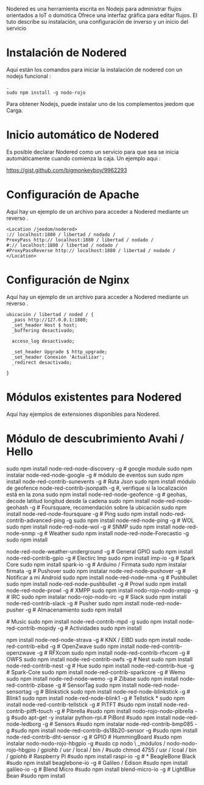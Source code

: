 Nodered es una herramienta escrita en Nodejs para administrar flujos orientados a IoT o
domótica Ofrece una interfaz gráfica para editar flujos. El
tuto describe su instalación, una configuración de  inverso y un
inicio del servicio

Instalación de Nodered 
=======================

Aquí están los comandos para iniciar la instalación de nodered con un nodejs
funcional :

    .
    sudo npm install -g nodo-rojo

Para obtener Nodejs, puede instalar uno de los complementos jeedom que
Carga.

Inicio automático de Nodered 
================================

Es posible declarar Nodered como un servicio para que sea
se inicia automáticamente cuando comienza la caja. Un ejemplo aqui :

<https://gist.github.com/bigmonkeyboy/9962293>

Configuración de Apache 
======================

Aquí hay un ejemplo de un archivo para acceder a Nodered mediante un reverso
.

    <Location /jeedom/nodered>
    :// localhost:1880 / libertad / nodado /
    ProxyPass http:// localhost:1880 / libertad / nodado /
    #:// localhost:1880 / libertad / nodado /
    #ProxyPassReverse http:// localhost:1880 / libertad / nodado /
    </Location>

Configuración de Nginx 
======================

Aquí hay un ejemplo de un archivo para acceder a Nodered mediante un reverso
.

    ubicación / libertad / noded / {
      _pass http://127.0.0.1:1880;
      _set_header Host $ host;
      _buffering desactivado;
      
      acceso_log desactivado;
      
      _set_header Upgrade $ http_upgrade;
      _set_header Conexión 'Actualizar';
      _redirect desactivado;
      
    }

Módulos existentes para Nodered 
==============================

Aquí hay ejemplos de extensiones disponibles para Nodered.

Módulo de descubrimiento Avahi / Hello 
==============================

sudo npm install node-red-node-discovery -g \# google module sudo npm
instalar node-red-node-google -g \# módulo de eventos sun sudo npm install
node-red-contrib-sunevents -g \# Ruta Json sudo npm install
módulo de geofence node-red-contrib-jsonpath -g \#, verifique si la localización
está en la zona sudo npm install node-red-node-geofence -g \# geohas, decode
latitud longitud desde la cadena sudo npm install node-red-node-geohash -g
\# Foursquare, recomendación sobre la ubicación sudo npm install
node-red-node-foursquare -g \# Ping sudo npm install
nodo-red-contrib-advanced-ping -g sudo npm install node-red-node-ping -g
\# WOL sudo npm install node-red-node-wol -g \# SNMP sudo npm install
node-red-node-snmp -g \# Weather sudo npm install
node-red-node-Forecastio -g sudo npm install

node-red-node-weather-underground -g \# General GPIO sudo npm install
node-red-contrib-gpio -g \# Electirc Imp sudo npm install imp-io -g \#
Spark Core sudo npm install spark-io -g \# Arduino / Firmata sudo npm
instalar firmata -g \# Pushover sudo npm instalar node-red-node-pushover
-g \# Notificar a mi Android sudo npm install node-red-node-nma -g \#
Pushbullet sudo npm install node-red-node-pushbullet -g \# Prowl sudo
npm install node-red-node-prowl -g \# XMPP sudo npm install
nodo-rojo-nodo-xmpp -g \# IRC sudo npm instalar nodo-rojo-nodo-irc -g \#
Slack sudo npm install node-red-contrib-slack -g \# Pusher sudo npm
install node-red-node-pusher -g \# Almacenamiento sudo npm install


\# Music sudo npm install node-red-contrib-mpd -g sudo npm install
node-red-contrib-mopidy -g \# Actividades sudo npm install

npm install node-red-node-strava -g \# KNX / EIBD sudo npm install
node-red-contrib-eibd -g \# OpenZwave sudo npm install
node-red-contrib-openzwave -g \# RFXcom sudo npm install
node-red-contrib-rfxcom -g \# OWFS sudo npm install
node-red-contrib-owfs -g \# Nest sudo npm install node-red-contrib-nest
-g \# Hue sudo npm install node-red-contrib-hue -g \# Spark-Core sudo
npm install node-red-contrib-sparkcore -g \# Wemo sudo npm install
node-red-node-wemo -g \# Zibase sudo npm install node-red-contrib-zibase
-g \# SensorTag sudo npm install node-red-node-sensortag -g \#
Blinkstick sudo npm install node-red-node-blinkstick -g \# Blink1 sudo
npm install node-red-node-blink1 -g \# Tellstick * sudo npm install
node-red-contrib-tellstick -g \# PiTFT \#sudo npm install
node-red-contrib-pitft-touch -g \# Pibrella \#sudo npm install
nodo-rojo-nodo-pibrella -g \#sudo apt-get -y instalar python-rpi.#
PiBord \#sudo npm install node-red-node-ledborg -g \# Sensors \#sudo npm
instalar node-red-contrib-bmp085 -g \#sudo npm install
node-red-contrib-ds18b20-sensor -g \#sudo npm install
node-red-contrib-dht-sensor -g \# GPIO \# HummingBoard \#sudo npm
instalar nodo-nodo-rojo-hbgpio -g \#sudo cp
nodo \ _módulos / nodo-nodo-rojo-hbgpio / gpiohb / usr / local / bin / \#sudo chmod
4755 / usr / lcoal / bin / gpiohb \# Raspberry Pi \#sudo npm install raspi-io
-g \# * BeagleBone Black \#sudo npm install beaglebone-io -g \#
Galileo / Edison \#sudo npm install galileo-io -g \# Blend Micro \#sudo
npm install blend-micro-io -g \# LightBlue Bean \#sudo npm install

